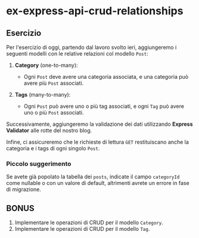 # ex-express-api-crud-relationships

## Esercizio

Per l'esercizio di oggi, partendo dal lavoro svolto ieri, aggiungeremo i seguenti modelli con le relative relazioni col modello `Post`:

1. **Category** (one-to-many): 
   - Ogni `Post` deve avere una categoria associata, e una categoria può avere più `Post` associati.
   
2. **Tags** (many-to-many): 
   - Ogni `Post` può avere uno o più tag associati, e ogni `Tag` può avere uno o più `Post` associati.

Successivamente, aggiungeremo la validazione dei dati utilizzando **Express Validator** alle rotte del nostro blog.

Infine, ci assicureremo che le richieste di lettura `GET` restituiscano anche la categoria e i tags di ogni singolo `Post`.

### Piccolo suggerimento
Se avete già popolato la tabella dei `posts`, indicate il campo `categoryId` come nullable o con un valore di default, altrimenti avrete un errore in fase di migrazione.

## BONUS
1. Implementare le operazioni di CRUD per il modello `Category`.
2. Implementare le operazioni di CRUD per il modello `Tag`.